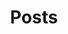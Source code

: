 ---
title: "Posts"
listing:
  contents: posts
  sort: "date desc"
  type: default
  categories: true
  sort-ui: false
  filter-ui: false
  fields: [date, title, reading-time, categories, description]
  feed: true
page-layout: full
title-block-banner: true
---